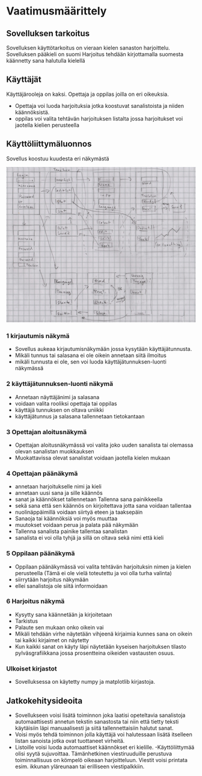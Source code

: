# Vaatimusmäärittely

## Sovelluksen tarkoitus

Sovelluksen käyttötarkoitus on vieraan kielen sanaston harjoittelu.
Sovelluksen pääkieli on suomi
Harjoitus tehdään kirjottamalla suomesta käännetty sana halutulla kielellä

## Käyttäjät

Käyttäjärooleja on kaksi. Opettaja ja oppilas joilla on eri oikeuksia.

- Opettaja voi luoda harjoituksia jotka koostuvat sanalistoista ja niiden käännöksistä.
- oppilas voi valita tehtävän harjoituksen listalta jossa harjoitukset voi jaotella kielien perusteella



## Käyttöliittymäluonnos

Sovellus koostuu kuudesta eri näkymästä

!["Käyttöliittymäluonnos"](kuvat/luonnos.jpg)

### 1 kirjautumis näkymä

- Sovellus aukeaa kirjautumisnäkymään jossa kysytään käyttäjätunnusta.
- Mikäli tunnus tai salasana ei ole oikein annetaan siitä ilmoitus
- mikäli tunnusta ei ole, sen voi luoda käyttäjätunnuksen-luonti näkymässä



### 2 käyttäjätunnuksen-luonti näkymä

- Annetaan näyttäjänimi ja salasana
- voidaan valita rooliksi opettaja tai oppilas
- käyttäjä tunnuksen on oltava uniikki
- käyttäjätunnus ja salasana tallennetaan tietokantaan

### 3 Opettajan aloitusnäkymä

- Opettajan aloitusnäkymässä voi valita joko uuden sanalista tai olemassa olevan sanalistan muokkauksen
- Muokattavissa olevat sanalistat voidaan jaotella kielen mukaan


### 4 Opettajan päänäkymä

- annetaan harjoitukselle nimi ja kieli
- annetaan uusi sana ja sille käännös
- sanat ja käännökset tallennetaan Tallenna sana painikkeella
- sekä sana että sen käännös on kirjoitettava jotta sana voidaan tallentaa
- nuolinäppäimillä voidaan siirtyä eteen ja taaksepäin
- Sanaoja tai käännöksiä voi myös muuttaa
- muutokset voidaan perua ja palata pää näkymään
- Tallenna sanalista painike tallentaa sanalistan
- sanalista ei voi olla tyhjä ja sillä on oltava sekä nimi että kieli


### 5 Oppilaan päänäkymä

- Oppilaan päänäkymässä voi valita tehtävän harjoituksin nimen ja kielen perusteella (Tämä ei ole vielä toteutettu ja voi olla turha valinta)
- siirrytään harjoitus näkymään
- ellei sanalistoja ole siitä informoidaan


### 6 Harjoitus näkymä

- Kysytty sana käännetään ja kirjoitetaan
- Tarkistus
- Palaute sen mukaan onko oikein vai
- Mikäli tehdään virhe näytetään vihjeenä kirjaimia kunnes sana on oikein tai kaikki kirjaimet on näytetty
- Kun kaikki sanat on käyty läpi näytetään kyseisen harjoituksen tilasto pylväsgrafiikkana jossa prosentteina oikeiden vastausten osuus.

### Ulkoiset kirjastot

- Sovelluksessa on käytetty numpy ja matplotlib kirjastoja.



## Jatkokehitysideoita

- Sovellukseen voisi lisätä toiminnon joka laatisi opeteltavia sanalistoja automaattisesti annetun tekstin sanastosta tai niin että tietty teksti käytäisiin läpi manuaalisesti ja siitä tallennettaisiin halutut sanat.
- Voisi myös tehdä toiminnon jolla käyttäjä voi halutessaan lisätä itselleen listan sanoista jotka ovat tuottaneet virheitä.
- Listoille voisi luoda automaattiset käännökset eri kielille.
-Käyttöliittymää olisi syytä sujuvoittaa. Tämänhetkinen viestiruuduille perustuva toiminnallisuus on kömpelö oikeaan harjoitteluun. Viestit voisi printata esim. ikkunan yläreunaan tai erilliseen viestipalkkiin.



